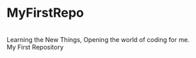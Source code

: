 # MyFirstRepo
<br> 
Learning the New Things, Opening the world of coding for me.
<br>
My First Repository
